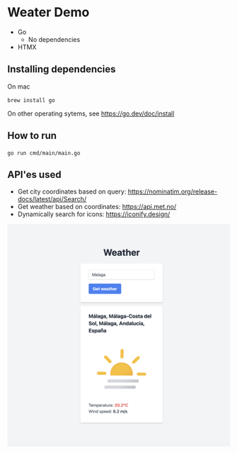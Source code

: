 # Weater Demo

- Go
    - No dependencies
- HTMX


## Installing dependencies
On mac
~~~console
brew install go
~~~

On other operating sytems, see https://go.dev/doc/install



## How to run
~~~console
go run cmd/main/main.go
~~~

## API'es used
- Get city coordinates based on query: https://nominatim.org/release-docs/latest/api/Search/
- Get weather based on coordinates: https://api.met.no/
- Dynamically search for icons: https://iconify.design/


![](docs/image.png)
